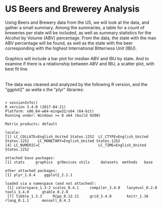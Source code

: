 # US Beers and Brewerey Analysis
Using Beers and Brewery data from the US, we will look at the data, and gather a small summary.  Among the summaries, a table for a count of breweries per state will be included, as well as summary statistics for the Alcohol by Volume (ABV) percentage.  From the data, the state with the max ABV percentage will be found, as well as the state with the beer corresponding with the highest International Bitterness Unit (IBU).  <br><br> Graphics will include a bar plot for median ABV and IBU by state. And to examine if there is a relationship between ABV and IBU, a scatter plot, with best fit line.<br><br><br>The data was cleaned and analyzed by the following R version, and the "ggplot2" as wella s the "plyr" libraries:

<pre><code>
> sessionInfo()
R version 3.4.0 (2017-04-21)
Platform: x86_64-w64-mingw32/x64 (64-bit)
Running under: Windows >= 8 x64 (build 9200)

Matrix products: default

locale:
[1] LC_COLLATE=English_United States.1252  LC_CTYPE=English_United States.1252    LC_MONETARY=English_United States.1252
[4] LC_NUMERIC=C                           LC_TIME=English_United States.1252    

attached base packages:
[1] stats     graphics  grDevices utils     datasets  methods   base     

other attached packages:
[1] plyr_1.8.4    ggplot2_2.2.1

loaded via a namespace (and not attached):
 [1] colorspace_1.3-2 scales_0.4.1     compiler_3.4.0   lazyeval_0.2.0   tools_3.4.0      gtable_0.2.0    
 [7] tibble_1.3.3     Rcpp_0.12.11     grid_3.4.0       knitr_1.16       rlang_0.1.1      munsell_0.4.3  
</pre></code>
